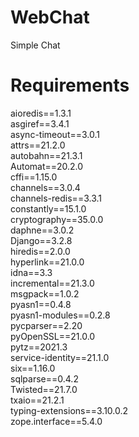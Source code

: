 # WebChat
Simple Chat
# Requirements
aioredis==1.3.1 <br />
asgiref==3.4.1 <br />
async-timeout==3.0.1 <br />
attrs==21.2.0 <br />
autobahn==21.3.1 <br />
Automat==20.2.0 <br />
cffi==1.15.0 <br />
channels==3.0.4 <br />
channels-redis==3.3.1 <br />
constantly==15.1.0 <br />
cryptography==35.0.0 <br />
daphne==3.0.2 <br />
Django==3.2.8 <br />
hiredis==2.0.0 <br />
hyperlink==21.0.0 <br />
idna==3.3 <br />
incremental==21.3.0 <br />
msgpack==1.0.2 <br />
pyasn1==0.4.8 <br />
pyasn1-modules==0.2.8 <br /> 
pycparser==2.20 <br />
pyOpenSSL==21.0.0 <br />
pytz==2021.3 <br />
service-identity==21.1.0 <br />
six==1.16.0 <br />
sqlparse==0.4.2 <br />
Twisted==21.7.0 <br />
txaio==21.2.1 <br />
typing-extensions==3.10.0.2 <br />
zope.interface==5.4.0 <br />
